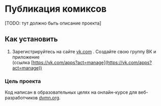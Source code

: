 # Публикация комиксов
[TODO: тут должно быть описание проекта]

## Как установить
1. Зарегистрируйтесь на сайте [vk.com](https://vk.com/feed) . Создайте свою группу ВК и приложение \
(ссылка [https://vk.com/apps?act=manage](https://vk.com/apps?act=manage))

### Цель проекта
Код написан в образовательных целях на онлайн-курсе для веб-разработчиков [dvmn.org](https://dvmn.org/).
